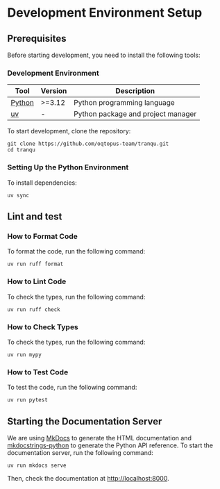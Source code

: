 
# Development Environment Setup

## Prerequisites

Before starting development, you need to install the following tools:

### Development Environment

| Tool                                        | Version | Description                        |
|---------------------------------------------|---------|------------------------------------|
| [Python](https://www.python.org/downloads/) | >=3.12  | Python programming language        |
| [uv](https://docs.astral.sh/uv/)            | -       | Python package and project manager |

To start development, clone the repository:

```shell
git clone https://github.com/oqtopus-team/tranqu.git
cd tranqu
```

### Setting Up the Python Environment

To install dependencies:

```shell
uv sync
```

## Lint and test

### How to Format Code

To format the code, run the following command:

```shell
uv run ruff format
```

### How to Lint Code

To check the types, run the following command:

```shell
uv run ruff check
```

### How to Check Types

To check the types, run the following command:

```shell
uv run mypy
```

### How to Test Code

To test the code, run the following command:

```shell
uv run pytest
```

## Starting the Documentation Server

We are using [MkDocs](https://www.mkdocs.org/) to generate the HTML documentation and [mkdocstrings-python](https://mkdocstrings.github.io/python/) to generate the Python API reference.
To start the documentation server, run the following command:

```shell
uv run mkdocs serve
```

Then, check the documentation at [http://localhost:8000](http://localhost:8000).
